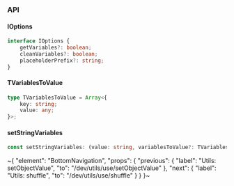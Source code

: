 

### API

#### IOptions

```ts
interface IOptions {
    getVariables?: boolean;
    cleanVariables?: boolean;
    placeholderPrefix?: string;
}
```

#### TVariablesToValue

```ts
type TVariablesToValue = Array<{
    key: string;
    value: any;
}>;
```

#### setStringVariables

```ts
const setStringVariables: (value: string, variablesToValue?: TVariablesToValue, options_?: IOptions) => string;
```


~{
  "element": "BottomNavigation",
  "props": {
    "previous": {
      "label": "Utils: setObjectValue",
      "to": "/dev/utils/use/setObjectValue"
    },
    "next": {
      "label": "Utils: shuffle",
      "to": "/dev/utils/use/shuffle"
    }
  }
}~